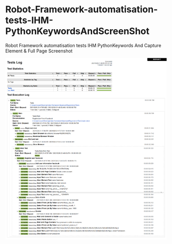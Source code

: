 # Robot-Framework-automatisation-tests-IHM-PythonKeywordsAndScreenShot
Robot Framework automatisation tests IHM PythonKeywords And Capture Element &amp; Full Page Screenshot

![alt text](https://github.com/issam-sudo/Robot-Framework-automatisation-tests-IHM-SignUpFacebbok/blob/master/Results%20Log.png?raw=true)
